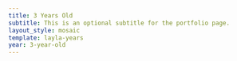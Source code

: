 ```yaml
---
title: 3 Years Old
subtitle: This is an optional subtitle for the portfolio page.
layout_style: mosaic
template: layla-years
year: 3-year-old
---
```

